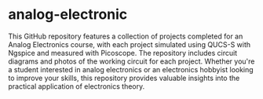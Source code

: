 # analog-electronic
This GitHub repository features a collection of projects completed for an Analog Electronics course, with each project simulated using QUCS-S with Ngspice and measured with Picoscope. The repository includes circuit diagrams and photos of the working circuit for each project. Whether you're a student interested in analog electronics or an electronics hobbyist looking to improve your skills, this repository provides valuable insights into the practical application of electronics theory.
